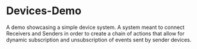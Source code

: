 # Devices-Demo
A demo showcasing a simple device system. A system meant to connect Receivers and Senders in order to create a chain of actions that allow for dynamic subscription and unsubscription of events sent by sender devices.

